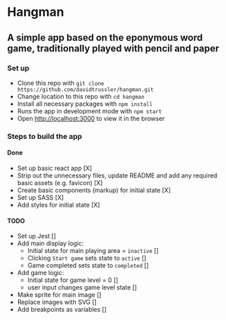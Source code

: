 # Hangman

## A simple app based on the eponymous word game, traditionally played with pencil and paper

### Set up

- Clone this repo with `git clone https://github.com/davidtrussler/hangman.git`
- Change location to this repo with `cd hangman`
- Install all necessary packages with `npm install`
- Runs the app in development mode with `npm start`
- Open [http://localhost:3000](http://localhost:3000) to view it in the browser

### Steps to build the app

#### Done

- Set up basic react app [X]
- Strip out the unnecessary files, update README and add any required basic assets (e.g. favicon) [X]
- Create basic components (markup) for initial state [X]
- Set up SASS [X]
- Add styles for initial state [X]

#### TODO

- Set up Jest []
- Add main display logic: 
  - Initial state for main playing area = `inactive` []
  - Clicking `Start game` sets state to `active` []
  - Game completed sets state to `completed` []
- Add game logic: 
  - Initial state for game level = 0 []
  - user input changes game level state []
- Make sprite for main image []
- Replace images with SVG []
- Add breakpoints as variables []


<!-- 

This project was bootstrapped with [Create React App](https://github.com/facebook/create-react-app).

## Available Scripts

In the project directory, you can run:


The page will reload if you make edits.<br />
You will also see any lint errors in the console.

### `npm test`

Launches the test runner in the interactive watch mode.<br />
See the section about [running tests](https://facebook.github.io/create-react-app/docs/running-tests) for more information.

### `npm run build`

Builds the app for production to the `build` folder.<br />
It correctly bundles React in production mode and optimizes the build for the best performance.

The build is minified and the filenames include the hashes.<br />
Your app is ready to be deployed!

See the section about [deployment](https://facebook.github.io/create-react-app/docs/deployment) for more information.

### `npm run eject`

**Note: this is a one-way operation. Once you `eject`, you can’t go back!**

If you aren’t satisfied with the build tool and configuration choices, you can `eject` at any time. This command will remove the single build dependency from your project.

Instead, it will copy all the configuration files and the transitive dependencies (webpack, Babel, ESLint, etc) right into your project so you have full control over them. All of the commands except `eject` will still work, but they will point to the copied scripts so you can tweak them. At this point you’re on your own.

You don’t have to ever use `eject`. The curated feature set is suitable for small and middle deployments, and you shouldn’t feel obligated to use this feature. However we understand that this tool wouldn’t be useful if you couldn’t customize it when you are ready for it.

## Learn More

You can learn more in the [Create React App documentation](https://facebook.github.io/create-react-app/docs/getting-started).

To learn React, check out the [React documentation](https://reactjs.org/).

### Code Splitting

This section has moved here: https://facebook.github.io/create-react-app/docs/code-splitting

### Analyzing the Bundle Size

This section has moved here: https://facebook.github.io/create-react-app/docs/analyzing-the-bundle-size

### Making a Progressive Web App

This section has moved here: https://facebook.github.io/create-react-app/docs/making-a-progressive-web-app

### Advanced Configuration

This section has moved here: https://facebook.github.io/create-react-app/docs/advanced-configuration

### Deployment

This section has moved here: https://facebook.github.io/create-react-app/docs/deployment

### `npm run build` fails to minify

This section has moved here: https://facebook.github.io/create-react-app/docs/troubleshooting#npm-run-build-fails-to-minify
 -->
